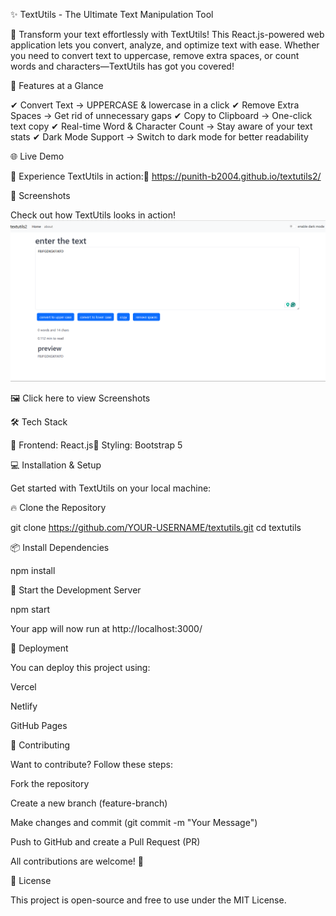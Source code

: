 ✨ TextUtils - The Ultimate Text Manipulation Tool

🚀 Transform your text effortlessly with TextUtils! This React.js-powered web application lets you convert, analyze, and optimize text with ease. Whether you need to convert text to uppercase, remove extra spaces, or count words and characters—TextUtils has got you covered!

🌟 Features at a Glance

✔ Convert Text → UPPERCASE & lowercase in a click
✔ Remove Extra Spaces → Get rid of unnecessary gaps
✔ Copy to Clipboard → One-click text copy
✔ Real-time Word & Character Count → Stay aware of your text stats
✔ Dark Mode Support → Switch to dark mode for better readability

🌐 Live Demo

🚀 Experience TextUtils in action:🔗 https://punith-b2004.github.io/textutils2/

📸 Screenshots

Check out how TextUtils looks in action!
![App Screenshot](https://raw.githubusercontent.com/Punith-b2004/textutils2/main/public/screenshot.png)


🖼️ Click here to view Screenshots

🛠️ Tech Stack

🚀 Frontend: React.js🎨 Styling: Bootstrap 5

💻 Installation & Setup

Get started with TextUtils on your local machine:

🔥 Clone the Repository

git clone https://github.com/YOUR-USERNAME/textutils.git
cd textutils

📦 Install Dependencies

npm install

🚀 Start the Development Server

npm start

Your app will now run at http://localhost:3000/

🚀 Deployment

You can deploy this project using:

Vercel

Netlify

GitHub Pages

🤝 Contributing

Want to contribute? Follow these steps:

Fork the repository

Create a new branch (feature-branch)

Make changes and commit (git commit -m "Your Message")

Push to GitHub and create a Pull Request (PR)

All contributions are welcome! 🎉

📜 License

This project is open-source and free to use under the MIT License.

